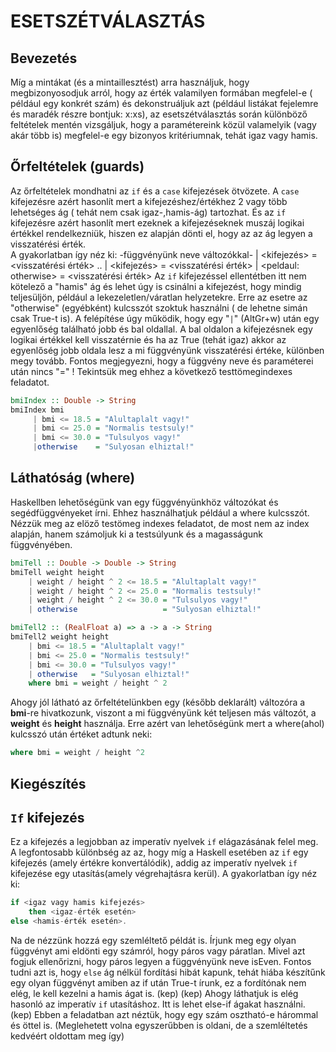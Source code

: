 # ESETSZÉTVÁLASZTÁS

## Bevezetés

Míg a mintákat (és a mintaillesztést) arra használjuk, hogy megbizonyosodjuk arról, hogy az érték valamilyen
formában megfelel-e ( például egy konkrét szám) és dekonstruáljuk azt (például listákat fejelemre és maradék részre bontjuk: x:xs),
az esetszétválasztás során különböző feltételek mentén vizsgáljuk, hogy a paramétereink közül valamelyik (vagy akár több is)
megfelel-e egy bizonyos kritériumnak, tehát igaz vagy hamis.

## Őrfeltételek (guards)

Az őrfeltételek mondhatni az `if` és a `case` kifejezések ötvözete. A `case` kifejezésre azért hasonlít mert a kifejezéshez/értékhez 2 vagy több lehetséges ág ( tehát nem csak igaz-,hamis-ág) tartozhat. És az `if` kifejezésre azért hasonlít mert ezeknek a kifejezéseknek muszáj logikai értékkel rendelkezniük, hiszen ez alapján dönti el, hogy az az ág legyen a visszatérési érték.  
A gyakorlatban így néz ki:
-függvényünk neve változókkal-
| <kifejezés> = <visszatérési érték>
..
| <kifejezés> = <visszatérési érték>
| <peldaul: otherwise> = <visszatérési érték>
Az `if` kifejezéssel ellentétben itt nem kötelező a "hamis" ág és lehet úgy is csinálni a kifejezést, hogy mindig teljesüljön, például a lekezeletlen/váratlan helyzetekre. Erre az esetre az "otherwise" (egyébként) kulcsszót szoktuk használni ( de lehetne simán csak True-t is).
A felépítése úgy működik, hogy egy "`|`" (AltGr+w) után egy egyenlőség található jobb és bal oldallal. A bal oldalon a kifejezésnek egy logikai értékkel kell visszatérnie és ha az True (tehát igaz) akkor az egyenlőség jobb oldala lesz a mi függvényünk visszatérési értéke, különben megy tovább.
Fontos megjegyezni, hogy a függvény neve és paraméterei után nincs "=" !
Tekintsük meg ehhez a következő testtömegindexes feladatot.

```haskell
bmiIndex :: Double -> String
bmiIndex bmi
     | bmi <= 18.5 = "Alultaplalt vagy!"
     | bmi <= 25.0 = "Normalis testsuly!"
     | bmi <= 30.0 = "Tulsulyos vagy!"
     |otherwise    = "Sulyosan elhiztal!"
```

## Láthatóság (where)

Haskellben lehetőségünk van egy függvényünkhöz változókat és segédfüggvényeket írni. Ehhez használhatjuk például a where kulcsszót. Nézzük meg az elöző testömeg indexes feladatot, de most nem az index alapján, hanem számoljuk ki a testsúlyunk és a magasságunk függvényében.

```haskell
bmiTell :: Double -> Double -> String
bmiTell weight height
    | weight / height ^ 2 <= 18.5 = "Alultaplalt vagy!"
    | weight / height ^ 2 <= 25.0 = "Normalis testsuly!"
    | weight / height ^ 2 <= 30.0 = "Tulsulyos vagy!"
    | otherwise                   = "Sulyosan elhiztal!"
```

```haskell
bmiTell2 :: (RealFloat a) => a -> a -> String
bmiTell2 weight height
    | bmi <= 18.5 = "Alultaplalt vagy!"
    | bmi <= 25.0 = "Normalis testsuly!"
    | bmi <= 30.0 = "Tulsulyos vagy!"
    | otherwise   = "Sulyosan elhiztal!"
    where bmi = weight / height ^ 2
```

Ahogy jól látható az őrfeltételünkben egy (később deklarált) változóra a **bmi**-re hivatkozunk, viszont a mi függvényünk két teljesen más változót, a **weight** és **height** használja. Erre azért van lehetőségünk mert a where(ahol) kulcsszó után értéket adtunk neki:

```haskell
where bmi = weight / height ^2
```

## Kiegészítés

## `If` kifejezés

Ez a kifejezés a legjobban az imperatív nyelvek `if` elágazásának felel meg. A legfontosabb különbség az az, hogy míg a Haskell esetében az `if` egy kifejezés (amely értékre konvertálódik),
addig az imperatív nyelvek `if` kifejezése egy utasítás(amely végrehajtásra kerül).
A gyakorlatban így néz ki:

```haskell
if <igaz vagy hamis kifejezés>
    then <igaz-érték esetén>
else <hamis-érték esetén>.
```

Na de nézzünk hozzá egy szemléltető példát is. Írjunk meg egy olyan függvényt ami eldönti egy számról, hogy páros vagy páratlan. Mivel azt fogjuk ellenőrizni, hogy páros legyen a függvényünk neve isEven.
Fontos tudni azt is, hogy `else` ág nélkül fordítási hibát kapunk, tehát hiába készítűnk egy olyan függvényt amiben az if után True-t írunk, ez a fordítónak nem elég, le kell kezelni a hamis ágat is.
(kep)
(kep)
Ahogy láthatjuk is elég hasonló az imperatív `if` utasításhoz. Itt is lehet else-if ágakat használni.
(kep)
Ebben a feladatban azt néztük, hogy egy szám osztható-e hárommal és öttel is. (Meglehetett volna egyszerűbben is oldani, de a szemléltetés kedvéért oldottam meg így)

